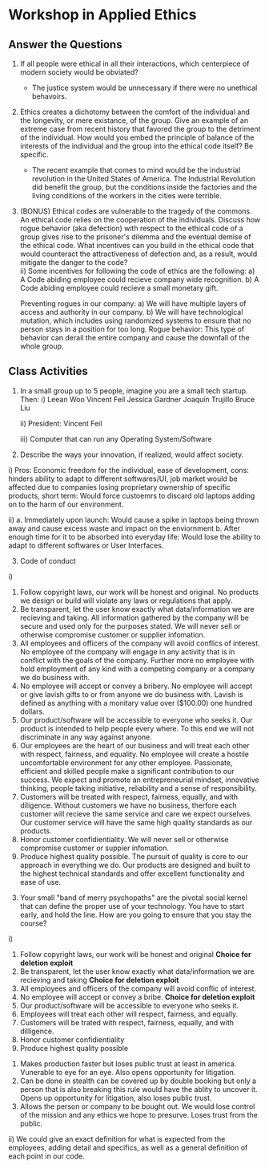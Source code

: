 # Workshop in Applied Ethics
## Answer the Questions

1. If all people were ethical in all their interactions, which centerpiece of modern society would be obviated?
   - The justice system would be unnecessary if there were no unethical behavoirs.

2. Ethics creates a dichotomy between the comfort of the individual and the longevity, or mere existance, of the group. Give an example of an extreme case from recent history that favored the group to the detriment of the individual. How would you embed the principle of balance of the interests of the individual and the group into the ethical code itself? Be specific.
   - The recent example that comes to mind would be the industrial revolution in the United States of America. The Industrial Revolution did benefit the group, but the conditions inside the factories and the living conditions of the workers in the cities were terrible. 

3. (BONUS) Ethical codes are vulnerable to the tragedy of the commons. 
An ethical code relies on the cooperation of the individuals. Discuss how rogue behavior 
(aka defection) with respect to the ethical code of a group gives rise to the prisoner's 
dilemma and the eventual demise of the ethical code. What incentives can you build in the 
ethical code that would counteract the attractiveness of defection and, as a result, would mitigate the danger to the code?  
   ii) Some incentives for following the code of ethics are the following:
    a) A Code abiding employee could recieve company wide recognition.
    b) A Code abiding employee could recieve a small monetary gift.
    
   Preventing rogues in our company:
    a) We will have multiple layers of access and authority in our company. 
    b) We will have technological mutation, which includes using randomized systems to ensure that no person stays in a position for too long.
   Rogue behavior: This type of behavior can derail the entire company and cause the downfall of the whole group. 
 
  ## Class Activities

1) In a small group up to 5 people, imagine you are a small tech startup. Then:
i)
   Leean Woo
   Vincent Feil
   Jessica Gardner
   Joaquin Trujillo
   Bruce Liu
   
   ii) President: Vincent Feil
   
   iii) Computer that can run any Operating System/Software 
   
2) Describe the ways your innovation, if realized, would affect society.

  i) Pros: Economic freedom for the individual, ease of development, 
  cons: hinders ability to adapt to different softwares/UI, job market would be affected due to companies losing proprietary ownership of specific products, short term: Would force custoemrs to discard old laptops adding on to the harm of our environment.
  
  ii) a. Immediately upon launch: Would cause a spike in laptops being thrown away and cause excess waste and impact on the enviornment 
      b. After enough time for it to be absorbed into everyday life: Would lose the ability to adapt to different softwares or User Interfaces. 
      
      
     
3) Code of conduct

  i) 
  1. Follow copyright laws, our work will be honest and original. 
     No products we design or build will violate any laws or regulations that apply.
  2. Be transparent, let the user know exactly what data/information we are recieving and taking.
     All information gathered by the company will be secure and used only for the purposes stated. We will never sell or otherwise
     compromise customer or supplier infomation.
  3. All employees and officers of the company will avoid conflics of interest.
     No employee of the company will engage in any activity that is in conflict with the goals of the company. Further more no employee with 
     hold employment of any kind with a competing company or a company we do business with. 
  4. No employee will accept or convey a bribery. 
     No employee will accept or give lavish gifts to or from anyone we do business with. Lavish is defined as anything with a monitary
     value over ($100.00) one hundred dollars. 
  5. Our product/software will be accessible to everyone who seeks it.
     Our product is intended to help people every where. To this end we will not discriminate in any way against anyone. 
  6. Our employees are the heart of our business and will treat each other with respect, fairness, and equality.
     No employee will create a hostile uncomfortable environment for any other employee. 
     Passionate, efficient and skilled people make a significant contribution to our success. We expect and
     promote an entrepreneurial mindset, innovative thinking, people taking initiative, reliability and a sense of
     responsibility.
  7. Customers will be treated with respect, fairness, equally, and with diligence.
     Without customers we have no business, therfore each customer will recieve the same service and care we expect ourselves. Our 
     customer service will have the same high quality standards as our products.
  8. Honor customer confidientiality.
     We will never sell or otherwise compromise customer or suppier infomation.
  9. Produce highest quality possible.
     The pursuit of quality is core to our approach in everything we do. 
     Our products are designed and built to the highest technical standards and offer excellent functionality and ease of
     use.  
     
     
3) Your small "band of merry psychopaths" are the pivotal social kernel that can define the proper use of your technology. You have to start early, and hold the line. How are you going to ensure that you stay the course?

  i) 
  1. Follow copyright laws, our work will be honest and original  **Choice for deletion exploit**
  2. Be transparent, let the user know exactly what data/information we are recieving and taking  **Choice for deletion exploit**
  3. All employees and officers of the company will avoid conflic of interest. 
  4. No employee will accept or convey a bribe.  **Choice for deletion exploit**
  5. Our product/software will be accessible to everyone who seeks it. 
  6. Employees will treat each other will respect, fairness, and equally. 
  7. Customers will be trated with respect, fairness, equally, and with dilligence. 
  8. Honor customer confidientiality
  9. Produce highest quality possible

1) Makes production faster but loses public trust at least in america. Vunerable to eye for an eye.  Also opens opportunity for litigation.
2) Can be done in stealth can be covered up by double booking but only a person that is also breaking this rule would have the ablity to uncover it. Opens up opportunity for litigation,  also loses public trust.
4) Allows the person or company to be bought out. We would lose control of the mission and any ethics we hope to presurve. Loses trust from the public.     
 
  ii) We could give an exact definition for what is expected from the employees, adding detail and specifics, as well as a general definition of each point in our code.
  




